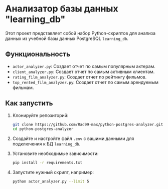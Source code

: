 # Анализатор базы данных "learning_db"
Этот проект представляет собой набор Python-скриптов для анализа 
данных из учебной базы данных PostgreSQL `learning_db`.

## Функциональность

*   `actor_analyzer.py`: Создает отчет по самым популярным актерам.
*   `client_analyzer.py`: Создает отчет по самым активным клиентам.
*   `rating_film_analyzer.py`: Создает отчет по рейтингу фильмов.
*   `top_rented_film_analyzer.py`: Создает отчет по самым арендуемым фильмам.

## Как запустить

1.  Клонируйте репозиторий:
    ```bash
    git clone https://github.com/Rad99-max/python-postgres-analyzer.git
    cd python-postgres-analyzer
    ```
2.  Создайте и настройте файл `.env` с вашими данными для 
подключения к БД `learning_db`.

3.  Установите необходимые зависимости:
    ```bash
    pip install -r requirements.txt
    ```
4.  Запустите нужный скрипт, например:
    ```bash
    python actor_analyzer.py --limit 5
    ```
